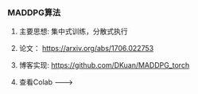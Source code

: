 ### MADDPG算法

1. 主要思想: 集中式训练，分散式执行
2. 论文： https://arxiv.org/abs/1706.022753
3. 博客实现: https://github.com/DKuan/MADDPG_torch 

4. 查看Colab ---> 